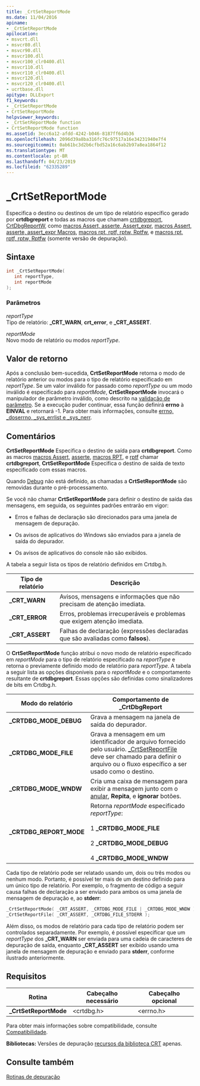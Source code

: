 ```yaml
---
title: _CrtSetReportMode
ms.date: 11/04/2016
apiname:
- _CrtSetReportMode
apilocation:
- msvcrt.dll
- msvcr80.dll
- msvcr90.dll
- msvcr100.dll
- msvcr100_clr0400.dll
- msvcr110.dll
- msvcr110_clr0400.dll
- msvcr120.dll
- msvcr120_clr0400.dll
- ucrtbase.dll
apitype: DLLExport
f1_keywords:
- _CrtSetReportMode
- CrtSetReportMode
helpviewer_keywords:
- _CrtSetReportMode function
- CrtSetReportMode function
ms.assetid: 3ecc6a12-afdd-4242-b046-8187ff6d4b36
ms.openlocfilehash: 2096d39a8ba316fc76c97517a16e34231940e7f4
ms.sourcegitcommit: 0ab61bc3d2b6cfbd52a16c6ab2b97a8ea1864f12
ms.translationtype: MT
ms.contentlocale: pt-BR
ms.lasthandoff: 04/23/2019
ms.locfileid: "62335289"
---
```

# <a name="crtsetreportmode"></a>_CrtSetReportMode

Especifica o destino ou destinos de um tipo de relatório específico gerado por **crtdbgreport** e todas as macros que chamam [crtdbgreport, CrtDbgReportW](crtdbgreport-crtdbgreportw.md), como [macros Assert, asserte, Assert_expr](assert-asserte-assert-expr-macros.md), [macros Assert, asserte, assert_expr Macros](assert-asserte-assert-expr-macros.md), [macros rpt, rptf, rptw, Rptfw](rpt-rptf-rptw-rptfw-macros.md), e [macros rpt, rptf, rptw, Rptfw](rpt-rptf-rptw-rptfw-macros.md) (somente versão de depuração).

## <a name="syntax"></a>Sintaxe

```C
int _CrtSetReportMode(
   int reportType,
   int reportMode
);
```

### <a name="parameters"></a>Parâmetros

*reportType*<br/>
Tipo de relatório: **_CRT_WARN**, **crt_error**, e **_CRT_ASSERT**.

*reportMode*<br/>
Novo modo de relatório ou modos *reportType*.

## <a name="return-value"></a>Valor de retorno

Após a conclusão bem-sucedida, **CrtSetReportMode** retorna o modo de relatório anterior ou modos para o tipo de relatório especificado em *reportType*. Se um valor inválido for passado como *reportType* ou um modo inválido é especificado para *reportMode*, **CrtSetReportMode** invocará o manipulador de parâmetro inválido, como descrito na [validação de parâmetro](../../c-runtime-library/parameter-validation.md). Se a execução puder continuar, essa função definirá **errno** à **EINVAL** e retornará -1. Para obter mais informações, consulte [errno, _doserrno, _sys_errlist e _sys_nerr](../../c-runtime-library/errno-doserrno-sys-errlist-and-sys-nerr.md).

## <a name="remarks"></a>Comentários

**CrtSetReportMode** Especifica o destino de saída para **crtdbgreport**. Como as macros [macros Assert](assert-asserte-assert-expr-macros.md), [asserte](assert-asserte-assert-expr-macros.md), [macros RPT](rpt-rptf-rptw-rptfw-macros.md), e [rptf](rpt-rptf-rptw-rptfw-macros.md) chamar **crtdbgreport**, **CrtSetReportMode** Especifica o destino de saída de texto especificado com essas macros.

Quando [Debug](../../c-runtime-library/debug.md) não está definido, as chamadas a **CrtSetReportMode** são removidas durante o pré-processamento.

Se você não chamar **CrtSetReportMode** para definir o destino de saída das mensagens, em seguida, os seguintes padrões entrarão em vigor:

- Erros e falhas de declaração são direcionados para uma janela de mensagem de depuração.

- Os avisos de aplicativos do Windows são enviados para a janela de saída do depurador.

- Os avisos de aplicativos do console não são exibidos.

A tabela a seguir lista os tipos de relatório definidos em Crtdbg.h.

|Tipo de relatório|Descrição|
|-----------------|-----------------|
|**_CRT_WARN**|Avisos, mensagens e informações que não precisam de atenção imediata.|
|**_CRT_ERROR**|Erros, problemas irrecuperáveis e problemas que exigem atenção imediata.|
|**_CRT_ASSERT**|Falhas de declaração (expressões declaradas que são avaliadas como **falsos**).|

O **CrtSetReportMode** função atribui o novo modo de relatório especificado em *reportMode* para o tipo de relatório especificado na *reportType* e retorna o previamente definido modo de relatório para *reportType*. A tabela a seguir lista as opções disponíveis para o *reportMode* e o comportamento resultante de **crtdbgreport**. Essas opções são definidas como sinalizadores de bits em Crtdbg.h.

|Modo do relatório|Comportamento de _CrtDbgReport|
|-----------------|-----------------------------|
|**_CRTDBG_MODE_DEBUG**|Grava a mensagem na janela de saída do depurador.|
|**_CRTDBG_MODE_FILE**|Grava a mensagem em um identificador de arquivo fornecido pelo usuário. [_CrtSetReportFile](crtsetreportfile.md) deve ser chamado para definir o arquivo ou o fluxo específico a ser usado como o destino.|
|**_CRTDBG_MODE_WNDW**|Cria uma caixa de mensagem para exibir a mensagem junto com o [anular](abort.md), **Repita**, e **ignorar** botões.|
|**_CRTDBG_REPORT_MODE**|Retorna *reportMode* especificado *reportType*:<br /><br /> 1   **_CRTDBG_MODE_FILE**<br /><br /> 2   **_CRTDBG_MODE_DEBUG**<br /><br /> 4   **_CRTDBG_MODE_WNDW**|

Cada tipo de relatório pode ser relatado usando um, dois ou três modos ou nenhum modo. Portanto, é possível ter mais de um destino definido para um único tipo de relatório. Por exemplo, o fragmento de código a seguir causa falhas de declaração a ser enviado para ambos os uma janela de mensagem de depuração e, ao **stderr**:

```C
_CrtSetReportMode( _CRT_ASSERT, _CRTDBG_MODE_FILE | _CRTDBG_MODE_WNDW );
_CrtSetReportFile( _CRT_ASSERT, _CRTDBG_FILE_STDERR );
```

Além disso, os modos de relatório para cada tipo de relatório podem ser controlados separadamente. Por exemplo, é possível especificar que um *reportType* dos **_CRT_WARN** ser enviada para uma cadeia de caracteres de depuração de saída, enquanto **_CRT_ASSERT** ser exibido usando uma janela de mensagem de depuração e enviado para **stderr**, conforme ilustrado anteriormente.

## <a name="requirements"></a>Requisitos

|Rotina|Cabeçalho necessário|Cabeçalho opcional|
|-------------|---------------------|---------------------|
|**_CrtSetReportMode**|\<crtdbg.h>|\<errno.h>|

Para obter mais informações sobre compatibilidade, consulte [Compatibilidade](../../c-runtime-library/compatibility.md).

**Bibliotecas:** Versões de depuração [recursos da biblioteca CRT](../../c-runtime-library/crt-library-features.md) apenas.

## <a name="see-also"></a>Consulte também

[Rotinas de depuração](../../c-runtime-library/debug-routines.md)<br/>
